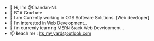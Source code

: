 - 👋 Hi, I’m @Chandan-NL 
- 🔰 BCA Graduate...
- 💼 I am Currently working in CGS Software Solutions. [Web developer]
- 👀 I’m interested in Web Development...
- 🌱 I’m currently learning MERN Stack Web Development...
- 📫 Reach me : Its_my_yard@outlook.com

<!---
Chandan-NL/Chandan-NL is a ✨ special ✨ repository because its `README.md` (this file) appears on your GitHub profile.
You can click the Preview link to take a look at your changes.
--->
